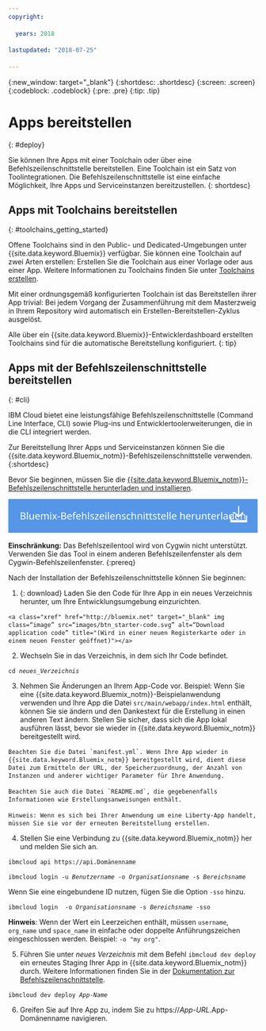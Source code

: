 ```yaml
---
copyright:

  years: 2018

lastupdated: "2018-07-25"

---
```


{:new_window: target="_blank"}
{:shortdesc: .shortdesc}
{:screen: .screen}
{:codeblock: .codeblock}
{:pre: .pre}
{:tip: .tip}

# Apps bereitstellen
{: #deploy}

Sie können Ihre Apps mit einer Toolchain oder über eine Befehlszeilenschnittstelle bereitstellen. Eine Toolchain ist ein Satz von Toolintegrationen. Die Befehlszeilenschnittstelle ist eine einfache Möglichkeit, Ihre Apps und Serviceinstanzen bereitzustellen.
{: shortdesc}

## Apps mit Toolchains bereitstellen
{: #toolchains_getting_started}

Offene Toolchains sind in den Public- und Dedicated-Umgebungen unter {{site.data.keyword.Bluemix}} verfügbar. Sie können eine Toolchain auf zwei Arten erstellen: Erstellen Sie die Toolchain aus einer Vorlage oder aus einer App. Weitere Informationen zu Toolchains finden Sie unter [Toolchains erstellen](../services/ContinuousDelivery/toolchains_working.html#toolchains_getting_started).

Mit einer ordnungsgemäß konfigurierten Toolchain ist das Bereitstellen ihrer App trivial: Bei jedem Vorgang der Zusammenführung mit dem Masterzweig in Ihrem Repository wird automatisch ein Erstellen-Bereitstellen-Zyklus ausgelöst.

Alle über ein {{site.data.keyword.Bluemix}}-Entwicklerdashboard erstellten Toolchains sind für die automatische Bereitstellung konfiguriert.
{: tip}

## Apps mit der Befehlszeilenschnittstelle bereitstellen
{: #cli}

IBM Cloud bietet eine leistungsfähige Befehlszeilenschnittstelle (Command Line Interface, CLI) sowie Plug-ins und Entwicklertoolerweiterungen, die in die CLI integriert werden.

Zur Bereitstellung Ihrer Apps und Serviceinstanzen können Sie die {{site.data.keyword.Bluemix_notm}}-Befehlszeilenschnittstelle verwenden.
{:shortdesc}

Bevor Sie beginnen, müssen Sie die [{{site.data.keyword.Bluemix_notm}}-Befehlszeilenschnittstelle herunterladen und installieren](/docs/cli/index.html).

<p>
<a class="xref" href="https://console.bluemix.net/docs/cli/index.html#overview" target="_blank" title="(Wird auf einer neuen Registerkarte oder in einem neuen Fenster geöffnet) "><img class="image" src="images/btn_bx_commandline.svg" alt="IBM Cloud Developer Tools herunterladen" /></a>
</p>

**Einschränkung:** Das Befehlszeilentool wird von Cygwin nicht unterstützt. Verwenden Sie das Tool in einem anderen Befehlszeilenfenster als dem Cygwin-Befehlszeilenfenster.
{:prereq}

Nach der Installation der Befehlszeilenschnittstelle können Sie beginnen:

  1. {: download} Laden Sie den Code für Ihre App in ein neues Verzeichnis herunter, um Ihre Entwicklungsumgebung einzurichten.

    <a class="xref" href="http://bluemix.net" target="_blank" img class=“image” src=“images/btn_starter-code.svg” alt=“Download application code” title="(Wird in einer neuen Registerkarte oder in einem neuen Fenster geöffnet)"></a>

  2. Wechseln Sie in das Verzeichnis, in dem sich Ihr Code befindet.

  <pre class="pre"><code class="hljs">cd <var class="keyword varname">neues_Verzeichnis</var></code></pre>

  3.  Nehmen Sie Änderungen an Ihrem App-Code vor. Beispiel: Wenn Sie eine {{site.data.keyword.Bluemix_notm}}-Beispielanwendung verwenden und Ihre App die Datei `src/main/webapp/index.html` enthält, können Sie sie ändern und den Dankestext für die Erstellung in einen anderen Text ändern. Stellen Sie sicher, dass sich die App lokal ausführen lässt, bevor sie wieder in {{site.data.keyword.Bluemix_notm}} bereitgestellt wird.

    Beachten Sie die Datei `manifest.yml`. Wenn Ihre App wieder in {{site.data.keyword.Bluemix_notm}} bereitgestellt wird, dient diese Datei zum Ermitteln der URL, der Speicherzuordnung, der Anzahl von Instanzen und anderer wichtiger Parameter für Ihre Anwendung.

    Beachten Sie auch die Datei `README.md`, die gegebenenfalls Informationen wie Erstellungsanweisungen enthält.

    Hinweis: Wenn es sich bei Ihrer Anwendung um eine Liberty-App handelt, müssen Sie sie vor der erneuten Bereitstellung erstellen.

  4. Stellen Sie eine Verbindung zu {{site.data.keyword.Bluemix_notm}} her und melden Sie sich an.

  <pre class="pre"><code class="hljs">ibmcloud api https://api.<span class="keyword" data-hd-keyref="DomainName">Domänenname</span></code></pre>

  <pre class="pre"><code class="hljs">ibmcloud login -u <var class="keyword varname" data-hd-keyref="user_ID">Benutzername</var> -o <var class="keyword varname" data-hd-keyref="org_name">Organisationsname</var> -s <var class="keyword varname" data-hd-keyref="space_name">Bereichsname</var></code></pre>

  Wenn Sie eine eingebundene ID nutzen, fügen Sie die Option `-sso` hinzu.

  <pre class="pre"><code class="hljs">ibmcloud login  -o <var class="keyword varname" data-hd-keyref="org_name">Organisationsname</var> -s <var class="keyword varname" data-hd-keyref="space_name">Bereichsname</var> -sso</code></pre>

  **Hinweis**: Wenn der Wert ein Leerzeichen enthält, müssen `username`, `org_name` und `space_name` in einfache oder doppelte Anführungszeichen eingeschlossen werden. Beispiel: `-o "my org"`.

  5. Führen Sie unter <var class="keyword varname">neues Verzeichnis</var> mit dem Befehl `ibmcloud dev deploy` ein erneutes Staging Ihrer App in {{site.data.keyword.Bluemix_notm}} durch. Weitere Informationen finden Sie in der [Dokumentation zur Befehlszeilenschnittstelle](/docs/cli/idt/commands.html#deploy).

  <pre class="pre"><code class="hljs">ibmcloud dev deploy <var class="keyword varname" data-hd-keyref="app_name">App-Name</var></code></pre>

  6. Greifen Sie auf Ihre App zu, indem Sie zu https://<var class="keyword varname" data-hd-keyref="app_url">App-URL</var>.<span class="keyword" data-hd-keyref="APPDomain">App-Domänenname</span> navigieren.
